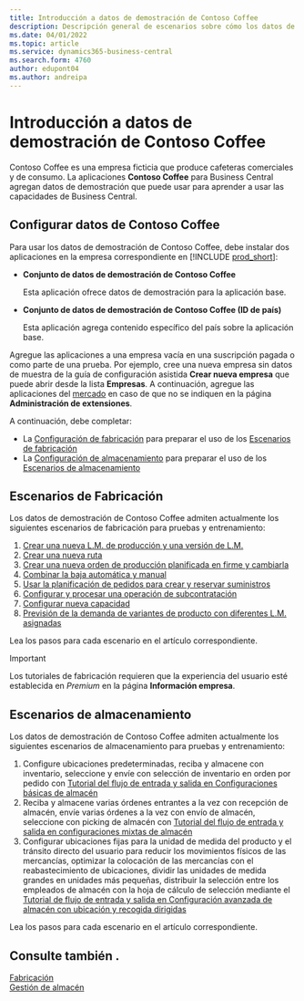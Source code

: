 ```yaml
---
title: Introducción a datos de demostración de Contoso Coffee
description: Descripción general de escenarios sobre cómo los datos de demostración de Contoso Coffee pueden ayudarle a aprender a usar las capacidades de Business Central.
ms.date: 04/01/2022
ms.topic: article
ms.service: dynamics365-business-central
ms.search.form: 4760
author: edupont04
ms.author: andreipa
---
```


# Introducción a datos de demostración de Contoso Coffee

Contoso Coffee es una empresa ficticia que produce cafeteras comerciales y de consumo. La aplicaciones **Contoso Coffee** para Business Central agregan datos de demostración que puede usar para aprender a usar las capacidades de Business Central.  


## Configurar datos de Contoso Coffee

Para usar los datos de demostración de Contoso Coffee, debe instalar dos aplicaciones en la empresa correspondiente en [!INCLUDE [prod_short](../includes/prod_short.md)]:  

- **Conjunto de datos de demostración de Contoso Coffee**  

    Esta aplicación ofrece datos de demostración para la aplicación base.  
- **Conjunto de datos de demostración de Contoso Coffee (ID de país)**  

    Esta aplicación agrega contenido específico del país sobre la aplicación base.

Agregue las aplicaciones a una empresa vacía en una suscripción pagada o como parte de una prueba. Por ejemplo, cree una nueva empresa sin datos de muestra de la guía de configuración asistida **Crear nueva empresa** que puede abrir desde la lista **Empresas**. A continuación, agregue las aplicaciones del [mercado](../ui-extensions-install-uninstall.md#install) en caso de que no se indiquen en la página **Administración de extensiones**.  

A continuación, debe completar:
 - La [Configuración de fabricación](manufacturing/contoso-coffee-manufacturing-intro.md) para preparar el uso de los [Escenarios de fabricación](#manufacturing-scenarios)
 - La [Configuración de almacenamiento](warehousing/contoso-coffee-warehousing-intro.md) para preparar el uso de los [Escenarios de almacenamiento](#warehousing-scenarios)

## Escenarios de Fabricación

Los datos de demostración de Contoso Coffee admiten actualmente los siguientes escenarios de fabricación para pruebas y entrenamiento:

1. [Crear una nueva L.M. de producción y una versión de L.M.](manufacturing/create-new-production-bom-version.md)  
2. [Crear una nueva ruta](manufacturing/create-new-routing.md)  
3. [Crear una nueva orden de producción planificada en firme y cambiarla](manufacturing/create-firm-planned-production-order-change.md)  
4. [Combinar la baja automática y manual](manufacturing/combine-automatic-manual-flushing.md)  
5. [Usar la planificación de pedidos para crear y reservar suministros](manufacturing/order-planning-create-reserve-supply.md)  
6. [Configurar y procesar una operación de subcontratación](manufacturing/set-up-process-subcontracting-operation.md)  
7. [Configurar nueva capacidad](manufacturing/set-up-new-capacity.md)  
8. [Previsión de la demanda de variantes de producto con diferentes L.M. asignadas](manufacturing/variants.md)  

Lea los pasos para cada escenario en el artículo correspondiente.  

> [!IMPORTANT]
> Los tutoriales de fabricación requieren que la experiencia del usuario esté establecida en *Premium* en la página **Información empresa**.

## Escenarios de almacenamiento

Los datos de demostración de Contoso Coffee admiten actualmente los siguientes escenarios de almacenamiento para pruebas y entrenamiento:

1.  Configure ubicaciones predeterminadas, reciba y almacene con inventario, seleccione y envíe con selección de inventario en orden por pedido con [Tutorial del flujo de entrada y salida en Configuraciones básicas de almacén](warehousing/warehouse-basic-flow-putaway-pick.md)
2.  Reciba y almacene varias órdenes entrantes a la vez con recepción de almacén, envíe varias órdenes a la vez con envío de almacén, seleccione con picking de almacén con [Tutorial del flujo de entrada y salida en configuraciones mixtas de almacén](warehousing/warehouse-mixed-flow-receive-pick-ship.md)
3.  Configurar ubicaciones fijas para la unidad de medida del producto y el tránsito directo del usuario para reducir los movimientos físicos de las mercancías, optimizar la colocación de las mercancías con el reabastecimiento de ubicaciones, dividir las unidades de medida grandes en unidades más pequeñas, distribuir la selección entre los empleados de almacén con la hoja de cálculo de selección mediante el [Tutorial de flujo de entrada y salida en Configuración avanzada de almacén con ubicación y recogida dirigidas](warehousing/warehouse-directed-flow.md)

Lea los pasos para cada escenario en el artículo correspondiente.
   
## Consulte también .

[Fabricación](../production-manage-manufacturing.md)  
[Gestión de almacén](../warehouse-manage-warehouse.md)  

